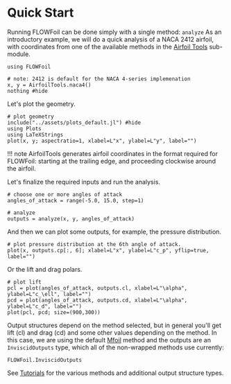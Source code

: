 # Quick Start

Running FLOWFoil can be done simply with a single method: `analyze`
As an introductory example, we will do a quick analysis of a NACA 2412 airfoil, with coordinates from one of the available methods in the [Airfoil Tools](@ref) sub-module.

```@example tutorial
using FLOWFoil

# note: 2412 is default for the NACA 4-series implemenation
x, y = AirfoilTools.naca4()
nothing #hide
```

Let's plot the geometry.
```@example tutorial
# plot geometry
include("../assets/plots_default.jl") #hide
using Plots
using LaTeXStrings
plot(x, y; aspectratio=1, xlabel=L"x", ylabel=L"y", label="")
```

!!! note
    AirfoilTools generates airfoil coordinates in the format required for FLOWFoil: starting at the trailing edge, and proceeding clockwise around the airfoil.


Let's finalize the required inputs and run the analysis.
```@example tutorial
# choose one or more angles of attack
angles_of_attack = range(-5.0, 15.0, step=1)

# analyze
outputs = analyze(x, y, angles_of_attack)
```

And then we can plot some outputs, for example, the pressure distribution.
```@example tutorial
# plot pressure distribution at the 6th angle of attack.
plot(x, outputs.cp[:, 6]; xlabel=L"x", ylabel=L"c_p", yflip=true, label="")
```

Or the lift and drag polars.
```@example tutorial
# plot lift
pcl = plot(angles_of_attack, outputs.cl, xlabel=L"\alpha", ylabel=L"c_\ell", label="")
pcd = plot(angles_of_attack, outputs.cd, xlabel=L"\alpha", ylabel=L"c_d", label="")
plot(pcl, pcd; size=(900,300))
```

Output structures depend on the method selected, but in general you'll get lift (cl) and drag (cd) and some other values depending on the method.
In this case, we are using the default [Mfoil](@ref) method and the outputs are an `InviscidOutputs` type, which all of the non-wrapped methods use currently:

```@docs
FLOWFoil.InviscidOutputs
```

See [Tutorials](@ref) for the various methods and additional output structure types.
